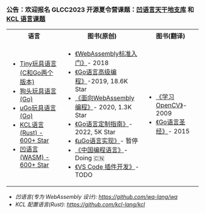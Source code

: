 ### 公告：欢迎报名 GLCC2023 开源夏令营课题：[凹语言天干地支库](https://www.gitlink.org.cn/glcc/2023/subjects/detail/683) 和 [KCL 语言课题](https://www.gitlink.org.cn/glcc/2023/subjects/detail/799)

<table>
<tr>
	<th>语言</th>
	<th>图书(原创)</th>
	<th>图书(翻译)</th>
</tr>
	<tr>
		<td>
			<ul>
			<li><a href="https://github.com/chai2010/tinylang">Tiny玩具语言(C和Go两个版本)</a></li>
			<li><a href="https://github.com/chai2010/gotlang">狗头玩具语言(Go)</a></li>
			<li><a href="https://github.com/wa-lang/ugo">uGo玩具语言(Go)</a></li>
			<li><a href="https://github.com/KusionStack/KCLVM">KCL语言(Rust) - 600+ Star</a></li>
			<li><a href="https://github.com/wa-lang/wa">凹语言(WASM) - 600+ Star</a></li>
			</ul>
		</td>
		<td>
			<ul>
			<li><a href="https://github.com/chai2010/wasm-book-code">《WebAssembly标准入门》</a>- 2018</li>
			<li><a href="https://github.com/chai2010/advanced-go-programming-book">《Go语言高级编程》</a>-2019, 18.6K Star</li>
			<li><a href="https://github.com/3dgen/cppwasm-book">《面向WebAssembly编程》</a>- 2020, 1.3K Star</li>
			<li><a href="https://github.com/chai2010/go-ast-book">《Go语言定制指南》</a>- 2022, 5K Star</li>
			<li><a href="https://github.com/wa-lang/ugo-compiler-book">《µGo语言实现》</a>- 暂停</li>
			<li><a href="https://github.com/china-programming-languages/main">《中国编程语言》</a>- Doing  🇨🇳 </li>
			<li><a href="https://github.com/chai2010/vscode-extdev-book">《VS Code 插件开发》</a>- TODO </li>
			</ul>
		</td>
		<td>
			<ul>
			<li><a href="https://book.douban.com/subject/4033320">《学习OpenCV》</a>- 2009</li>
			<li><a href="https://gopl-zh.github.io">《Go语言圣经》</a>- 2015</li>
			</ul>
		</td>
	</tr>
</table>

- *凹语言(专为 WebAssembly 设计): https://github.com/wa-lang/wa*
- *KCL 配置语言(Rust): https://github.com/kcl-lang/kcl*

<!--
**chai2010/chai2010** is a ✨ _special_ ✨ repository because its `README.md` (this file) appears on your GitHub profile.

Here are some ideas to get you started:

- 🔭 I’m currently working on ...
- 🌱 I’m currently learning ...
- 👯 I’m looking to collaborate on ...
- 🤔 I’m looking for help with ...
- 💬 Ask me about ...
- 📫 How to reach me: ...
- 😄 Pronouns: ...
- ⚡ Fun fact: ...
-->
